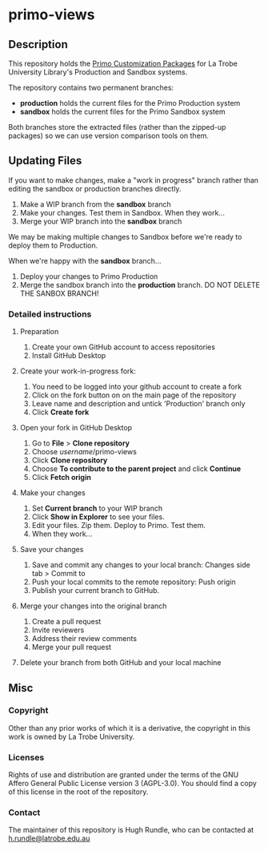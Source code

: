 # primo-views

## Description 
This repository holds the [Primo Customization Packages](https://knowledge.exlibrisgroup.com/Primo/Product_Documentation/Primo/Back_Office_Guide/090Primo_Utilities/The_UI_Customization_Package_Manager) for La Trobe University Library's Production and Sandbox systems.

The repository contains two permanent branches:

- **production** holds the current files for the Primo Production system
- **sandbox** holds the current files for the Primo Sandbox system

Both branches store the extracted files (rather than the zipped-up packages) so we can use version comparison tools on them.


## Updating Files

If you want to make changes, make a "work in progress" branch rather than editing the sandbox or production branches directly.

1. Make a WIP branch from the **sandbox** branch
2. Make your changes. Test them in Sandbox. When they work...
3. Merge your WIP branch into the **sandbox** branch

We may be making multiple changes to Sandbox before we're ready to deploy them to Production.

When we're happy with the **sandbox** branch...
1. Deploy your changes to Primo Production
2. Merge the sandbox branch into the **production** branch. DO NOT DELETE THE SANBOX BRANCH!


### Detailed instructions
1. Preparation
    1. Create your own GitHub account to access repositories
    2. Install GitHub Desktop

2. Create your work-in-progress fork:
    1. You need to be logged into your github account to create a fork
    2. Click on the fork button on on the main page of the repository
    3. Leave name and description and untick 'Production' branch only
    4. Click **Create fork**
    
3. Open your fork in GitHub Desktop
    1. Go to **File** > **Clone repository**
    2. Choose *username*/primo-views
    3. Click **Clone repository**
    4. Choose **To contribute to the parent project** and click **Continue**
    5. Click **Fetch origin**

4. Make your changes 
    1. Set **Current branch** to your WIP branch
    2. Click **Show in Explorer** to see your files.
    3. Edit your files. Zip them. Deploy to Primo. Test them. 
    4. When they work...

5. Save your changes
    1. Save and commit any changes to your local branch: Changes side tab > Commit to <branchname>
    2. Push your local commits to the remote repository: Push origin
    3. Publish your current branch to GitHub.

6. Merge your changes into the original branch
    1. Create a pull request
    2. Invite reviewers
    3. Address their review comments
    4. Merge your pull request

7. Delete your branch from both GitHub and your local machine


## Misc

### Copyright

Other than any prior works of which it is a derivative, the copyright in this work is owned by La Trobe University.

### Licenses

Rights of use and distribution are granted under the terms of the GNU Affero General Public License version 3 (AGPL-3.0). You should find a copy of this license in the root of the repository.

### Contact

The maintainer of this repository is Hugh Rundle, who can be contacted at h.rundle@latrobe.edu.au

